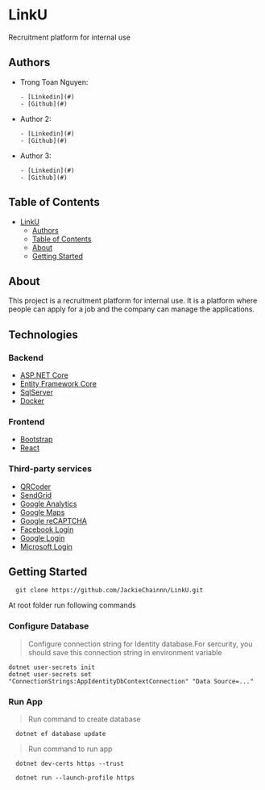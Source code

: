 # LinkU

Recruitment platform for internal use

## Authors

- Trong Toan Nguyen:

      - [Linkedin](#)
      - [Github](#)

- Author 2:

      - [Linkedin](#)
      - [Github](#)

- Author 3:

      - [Linkedin](#)
      - [Github](#)

## Table of Contents

- [LinkU](#linku)
  - [Authors](#authors)
  - [Table of Contents](#table-of-contents)
  - [About](#about)
  - [Getting Started](#getting-started)

## About

This project is a recruitment platform for internal use. It is a platform where people can apply for a job and the company can manage the applications.

## Technologies

### Backend

- [ASP.NET Core](https://docs.microsoft.com/en-us/aspnet/core/?view=aspnetcore-3.1)
- [Entity Framework Core](https://docs.microsoft.com/en-us/ef/core/)
- [SqlServer](https://www.microsoft.com/en-us/sql-server/sql-server-2019)
- [Docker](https://www.docker.com/)

### Frontend

- [Bootstrap](https://getbootstrap.com/)
- [React](https://reactjs.org/)

### Third-party services

- [QRCoder](https://www.nuget.org/packages/QRCoder/)
- [SendGrid](https://sendgrid.com/)
- [Google Analytics](https://analytics.google.com/)
- [Google Maps](https://cloud.google.com/maps-platform/)
- [Google reCAPTCHA](https://www.google.com/recaptcha/about/)
- [Facebook Login](https://developers.facebook.com/docs/facebook-login)
- [Google Login](https://developers.google.com/identity/protocols/oauth2)
- [Microsoft Login](https://docs.microsoft.com/en-us/azure/active-directory/develop/v2-overview)

## Getting Started

      git clone https://github.com/JackieChainnn/LinkU.git

At root folder run following commands

### Configure Database

> Configure connection string for Identity database.For sercurity, you should save this connection string in environment variable

    dotnet user-secrets init
    dotnet user-secrets set "ConnectionStrings:AppIdentityDbContextConnection" "Data Source=..."

### Run App

> Run command to create database

      dotnet ef database update

> Run command to run app

      dotnet dev-certs https --trust

      dotnet run --launch-profile https
